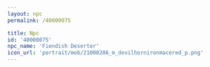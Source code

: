 ```yaml
---
layout: npc
permalink: /40000075

title: Npc
id: '40000075'
npc_name: 'Fiendish Deserter'
icon_url: 'portrait/mob/21000286_m_devilhornironmacered_p.png'
---
```

